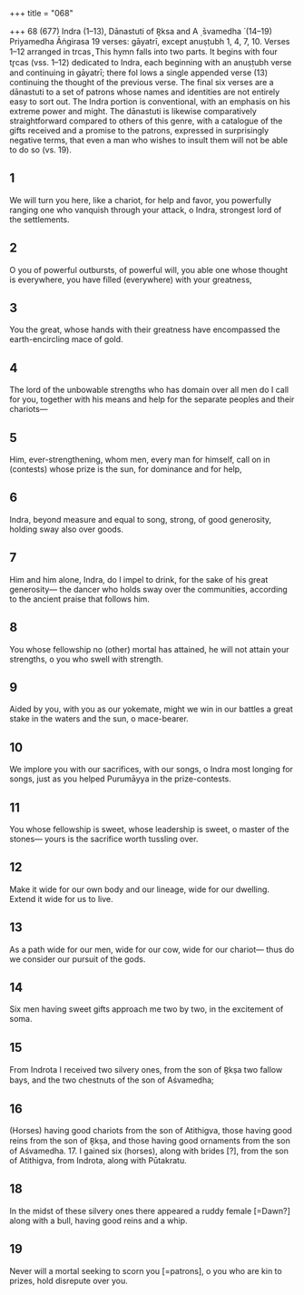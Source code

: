 +++
title = "068"

+++
68 (677) Indra (1–13), Dānastuti of R̥ksa and A ̣ ̄svamedha ́ (14–19)
Priyamedha Āṅgirasa
19 verses: gāyatrī, except anuṣṭubh 1, 4, 7, 10. Verses 1–12 arranged in trcas ̥
This hymn falls into two parts. It begins with four tr̥cas (vss. 1–12) dedicated to  Indra, each beginning with an anuṣṭubh verse and continuing in gāyatrī; there fol lows a single appended verse (13) continuing the thought of the previous verse. The  final six verses are a dānastuti to a set of patrons whose names and identities are  not entirely easy to sort out.
The Indra portion is conventional, with an emphasis on his extreme power and  might. The dānastuti is likewise comparatively straightforward compared to others  of this genre, with a catalogue of the gifts received and a promise to the patrons,  expressed in surprisingly negative terms, that even a man who wishes to insult them  will not be able to do so (vs. 19).
## 1
We will turn you here, like a chariot, for help and favor,
you powerfully ranging one who vanquish through your attack, o Indra,  strongest lord of the settlements.

## 2
O you of powerful outbursts, of powerful will, you able one whose  thought is everywhere,
you have filled (everywhere) with your greatness,
## 3
You the great, whose hands with their greatness have encompassed the earth-encircling mace of gold.
## 4
The lord of the unbowable strengths who has domain over all men do I call for you, together with his means and help for the separate  peoples and their chariots—
## 5
Him, ever-strengthening, whom men, every man for himself, call on in  (contests) whose prize is the sun,
for dominance and for help,
## 6
Indra, beyond measure and equal to song, strong, of good generosity, holding sway also over goods.
## 7
Him and him alone, Indra, do I impel to drink, for the sake of his great  generosity—
the dancer who holds sway over the communities, according to the  ancient praise that follows him.
## 8
You whose fellowship no (other) mortal has attained,
he will not attain your strengths, o you who swell with strength.
## 9
Aided by you, with you as our yokemate, might we win in our battles a great stake in the waters and the sun, o mace-bearer.
## 10
We implore you with our sacrifices, with our songs, o Indra most  longing for songs,
just as you helped Purumāyya in the prize-contests.
## 11
You whose fellowship is sweet, whose leadership is sweet, o master of  the stones—
yours is the sacrifice worth tussling over.
## 12
Make it wide for our own body and our lineage, wide for our dwelling. Extend it wide for us to live.
## 13
As a path wide for our men, wide for our cow, wide for our chariot— thus do we consider our pursuit of the gods.
## 14
Six men having sweet gifts approach me
two by two, in the excitement of soma.
## 15
From Indrota I received two silvery ones, from the son of R̥kṣa two  fallow bays,
and the two chestnuts of the son of Aśvamedha;
## 16
(Horses) having good chariots from the son of Atithigva, those having  good reins from the son of R̥kṣa,
and those having good ornaments from the son of Aśvamedha. 17. I gained six (horses), along with brides [?], from the son of Atithigva,  from Indrota,
along with Pūtakratu.
## 18
In the midst of these silvery ones there appeared a ruddy female  [=Dawn?] along with a bull,
having good reins and a whip.
## 19
Never will a mortal seeking to scorn you [=patrons], o you who are kin  to prizes,
hold disrepute over you.